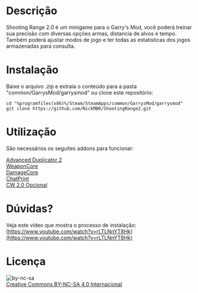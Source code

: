# Descrição
Shooting Range 2.0 é um minigame para o Garry's Mod, você poderá treinar sua precisão com diversas opções armas, distancia de alvos e tempo. Também poderá ajustar modos de jogo e ter todas as estatisticas dos jogos armazenadas para consulta.

# Instalação
Baixe o arquivo .zip e extraia o conteúdo para a pasta "common/GarrysMod/garrysmod" ou clone este repositório:

	cd "%programfiles(x86)%/Steam/SteamApps/common/GarrysMod/garrysmod"
    git clone https://github.com/NickMBR/ShootingRange2.git

# Utilização
São necessários os seguites addons para funcionar:

[Advanced Duplicator 2](https://github.com/wiremod/advdupe2)<br />
[WeaponCore](http://steamcommunity.com/sharedfiles/filedetails/?id=452197127)<br />
[DamageCore](http://steamcommunity.com/sharedfiles/filedetails/?id=217370580)<br />
[ChatPrint](https://steamcommunity.com/sharedfiles/filedetails/?id=177705430)<br />
[CW 2.0 Opcional](https://steamcommunity.com/sharedfiles/filedetails/349050451)

# Dúvidas?
Veja este vídeo que mostra o processo de instalação:<br />
[https://www.youtube.com/watch?v=rLTLNnYT8Hk](https://www.youtube.com/watch?v=rLTLNnYT8Hk)

# Licença
![by-nc-sa](https://i.creativecommons.org/l/by-nc-sa/4.0/88x31.png)<br />
[Creative Commons BY-NC-SA 4.0 Internacional](http://creativecommons.org/licenses/by-nc-sa/4.0/)